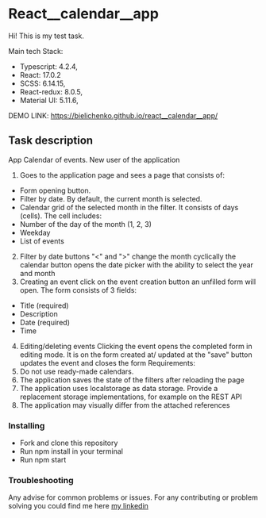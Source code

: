 # React__calendar__app
Hi! This is my test task.

Main tech Stack: 
+ Typescript: 4.2.4,
+ React: 17.0.2
+ SCSS: 6.14.15, 
+ React-redux: 8.0.5,
+ Material UI: 5.11.6,

DEMO LINK: https://bielichenko.github.io/react__calendar__app/

## Task description
App Calendar of events.
New user of the application
1. Goes to the application page and sees a page that consists of:
- Form opening button.
- Filter by date. By default, the current month is selected.
- Calendar grid of the selected month in the filter. It consists of days (cells).
The cell includes:
- Number of the day of the month (1, 2, 3)
- Weekday
- List of events
2. Filter by date buttons "<" and ">" change the month cyclically the calendar button opens the date picker with the ability to select the year and month
3. Creating an event click on the event creation button an unfilled form will open. The form consists of 3 fields:
- Title (required)
- Description
- Date (required)
- Time
4. Editing/deleting events
  Clicking the event opens the completed form in editing mode. It is on the form
  created at/ updated at the "save" button updates the event and closes the form
  Requirements:
1. Do not use ready-made calendars.
2. The application saves the state of the filters after reloading the page
3. The application uses localstorage as data storage. Provide a replacement
storage implementations, for example on the REST API
4. The application may visually differ from the attached references

### Installing
+ Fork and clone this repository
+ Run npm install in your terminal
+ Run npm start

### Troubleshooting
Any advise for common problems or issues. For any contributing or problem solving you could find me here [my linkedin](https://www.linkedin.com/in/illia-bielichenko-521435244/.) 